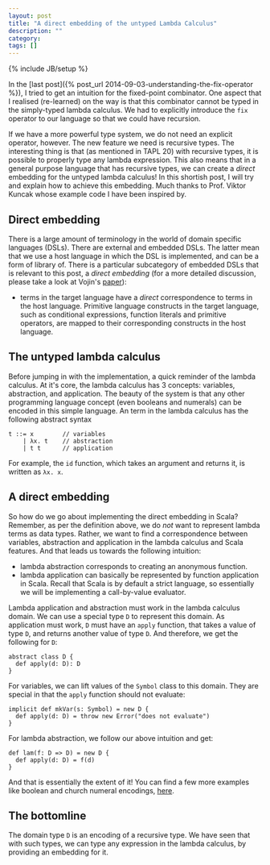 ```yaml
---
layout: post
title: "A direct embedding of the untyped Lambda Calculus"
description: ""
category:
tags: []
---
```

{% include JB/setup %}

In the [last post]({% post_url 2014-09-03-understanding-the-fix-operator %}), I tried to get
an intuition for the fixed-point combinator. One aspect that I realised (re-learned) on the way is
that this combinator cannot be typed in the simply-typed lambda calculus. We had to explicitly
introduce the `fix` operator to our language so that we could have recursion.

If we have a more powerful type system, we do not need an explicit operator, however. The new feature
we need is recursive types. The interesting thing is that (as mentioned in TAPL 20) with recursive types,
it is possible to properly type any lambda expression. This also means that in a general purpose
language that has recursive types, we can create a *direct* embedding for the untyped lambda calculus!
In this shortish post, I will try and explain how to achieve this embedding. Much thanks to Prof. Viktor
Kuncak whose example code I have been inspired by.

## Direct embedding

There is a large amount of terminology in the world of domain specific languages (DSLs). There are
external and embedded DSLs. The latter mean that we use a host language in which the DSL is implemented,
and can be a form of library of. There is a particular subcategory of embedded DSLs that is relevant to
this post, a *direct embedding* (for a more detailed discussion, please take a look at Vojin's
[paper](http://infoscience.epfl.ch/record/203432?ln=en)):

  * terms in the target language have a *direct* correspondence to terms in the
  host language. Primitive language constructs in the target language, such as conditional expressions,
  function literals and primitive operators, are mapped to their corresponding constructs in the host language.


## The untyped lambda calculus

Before jumping in with the implementation, a quick reminder of the lambda calculus. At it's core,
the lambda calculus has 3 concepts: variables, abstraction, and application. The beauty of the system
is that any other programming language concept (even booleans and numerals) can be encoded in this
simple language. An term in the lambda calculus has the following abstract syntax

    t ::= x        // variables
        | λx. t    // abstraction
        | t t      // application

For example, the `id` function, which takes an argument and returns it, is written as `λx. x`.

## A direct embedding

So how do we go about implementing the direct embedding in Scala? Remember, as per the definition above,
we do *not* want to represent lambda terms as data types. Rather, we want to find a correspondence between
variables, abstraction and application in the lambda calculus and Scala features. And that leads us towards
the following intuition:

  * lambda abstraction corresponds to creating an anonymous function.
  * lambda application can basically be represented by function application in Scala. Recall that Scala is
  by default a strict language, so essentially we will be implementing a call-by-value evaluator.

Lambda application and abstraction must work in the lambda calculus domain. We can use a special type `D`
to represent this domain. As application must work, `D` must have an `apply` function, that takes a value of
type `D`, and returns another value of type `D`. And therefore, we get the following for `D`:

    abstract class D {
      def apply(d: D): D
    }

For variables, we can lift values of the `Symbol` class to this domain. They are special in that the `apply`
function should not evaluate:

    implicit def mkVar(s: Symbol) = new D {
      def apply(d: D) = throw new Error("does not evaluate")
    }

For lambda abstraction, we follow our above intuition and get:

    def lam(f: D => D) = new D {
      def apply(d: D) = f(d)
    }

And that is essentially the extent of it! You can find a few more examples like boolean and church
numeral encodings, [here](https://gist.github.com/0e44d3a95344b1585b6c).

## The bottomline

The domain type `D` is an encoding of a recursive type. We have seen that with such types, we can
type any expression in the lambda calculus, by providing an embedding for it.


